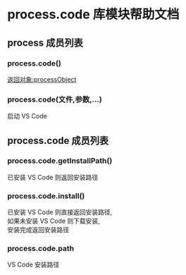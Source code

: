 # process.code 库模块帮助文档

<a id="process"></a>
## process 成员列表


<a id="process.code"></a>
### process.code() 
 [返回对象:processObject](https://www.aardio.com/zh-cn/doc/library-reference/process/_.html#processObject)

<a id="process.code"></a>
### process.code(文件,参数,...) 
 启动 VS Code

<a id="process.code"></a>
## process.code 成员列表


<a id="process.code.getInstallPath"></a>
### process.code.getInstallPath() 
 已安装 VS Code 则返回安装路径

<a id="process.code.install"></a>
### process.code.install() 
 已安装 VS Code 则直接返回安装路径,  
如果未安装 VS Code 则下载安装,  
安装完成返回安装路径

<a id="process.code.path"></a>
### process.code.path 
 VS Code 安装路径
